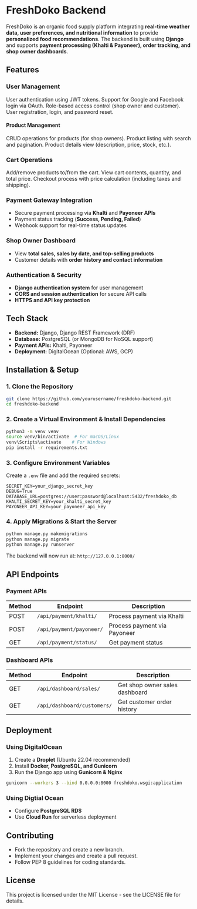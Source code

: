 # FreshDoko Backend

FreshDoko is an organic food supply platform integrating **real-time weather data, user preferences, and nutritional information** to provide **personalized food recommendations**. The backend is built using **Django** and supports **payment processing (Khalti & Payoneer), order tracking, and shop owner dashboards**.

## **Features**
### User Management
User authentication using JWT tokens.
Support for Google and Facebook login via OAuth.
Role-based access control (shop owner and customer).
User registration, login, and password reset.

#### Product Management

CRUD operations for products (for shop owners).
Product listing with search and pagination.
Product details view (description, price, stock, etc.).

### Cart Operations
Add/remove products to/from the cart.
View cart contents, quantity, and total price.
Checkout process with price calculation (including taxes and shipping).

### Payment Gateway Integration
- Secure payment processing via **Khalti** and **Payoneer APIs**
- Payment status tracking (**Success, Pending, Failed**)
- Webhook support for real-time status updates

### Shop Owner Dashboard
- View **total sales, sales by date, and top-selling products**
- Customer details with **order history and contact information**

### Authentication & Security
- **Django authentication system** for user management
- **CORS and session authentication** for secure API calls
- **HTTPS and API key protection**

## **Tech Stack**
- **Backend:** Django, Django REST Framework (DRF)
- **Database:** PostgreSQL (or MongoDB for NoSQL support)
- **Payment APIs:** Khalti, Payoneer
- **Deployment:** DigitalOcean (Optional: AWS, GCP)

## **Installation & Setup**

### **1. Clone the Repository**
```sh
git clone https://github.com/yourusername/freshdoko-backend.git
cd freshdoko-backend
```

### **2. Create a Virtual Environment & Install Dependencies**
```sh
python3 -m venv venv
source venv/bin/activate  # For macOS/Linux
venv\Scripts\activate    # For Windows
pip install -r requirements.txt
```

### **3. Configure Environment Variables**
Create a `.env` file and add the required secrets:
```
SECRET_KEY=your_django_secret_key
DEBUG=True
DATABASE_URL=postgres://user:password@localhost:5432/freshdoko_db
KHALTI_SECRET_KEY=your_khalti_secret_key
PAYONEER_API_KEY=your_payoneer_api_key
```

### **4. Apply Migrations & Start the Server**
```sh
python manage.py makemigrations
python manage.py migrate
python manage.py runserver
```

The backend will now run at: `http://127.0.0.1:8000/`

## **API Endpoints**

### **Payment APIs**
| Method | Endpoint | Description |
|--------|------------|-------------|
| POST | `/api/payment/khalti/` | Process payment via Khalti |
| POST | `/api/payment/payoneer/` | Process payment via Payoneer |
| GET | `/api/payment/status/` | Get payment status |

### **Dashboard APIs**
| Method | Endpoint | Description |
|--------|------------|-------------|
| GET | `/api/dashboard/sales/` | Get shop owner sales dashboard |
| GET | `/api/dashboard/customers/` | Get customer order history |

## **Deployment**
### **Using DigitalOcean**
1. Create a **Droplet** (Ubuntu 22.04 recommended)
2. Install **Docker, PostgreSQL, and Gunicorn**
3. Run the Django app using **Gunicorn & Nginx**

```sh
gunicorn --workers 3 --bind 0.0.0.0:8000 freshdoko.wsgi:application
```

### **Using Digtial Ocean**
- Configure **PostgreSQL RDS** 
- Use **Cloud Run** for serverless deployment

## **Contributing**
- Fork the repository and create a new branch.
- Implement your changes and create a pull request.
- Follow PEP 8 guidelines for coding standards.

## **License**
This project is licensed under the MIT License - see the LICENSE file for details.



